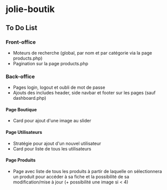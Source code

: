 # jolie-boutik

## To Do List

### Front-office
- Moteurs de recherche (global, par nom et par catégorie via la page products.php)
- Pagination sur la page products.php

### Back-office
- Pages login, logout et oubli de mot de passe
- Ajouts des includes header, side navbar et footer sur les pages (sauf dashboard.php)

#### Page Boutique
- Card pour ajout d'une image au slider

#### Page Utilisateurs
- Stratégie pour ajout d'un nouvel utilisateur
- Card pour liste de tous les utilisateurs

#### Page Produits
- Page avec liste de tous les produits à partir de laquelle on sélectionnera un produit pour accéder à sa fiche et la possibilité de sa modification/mise à jour (+ possibilité une image si < 4)
